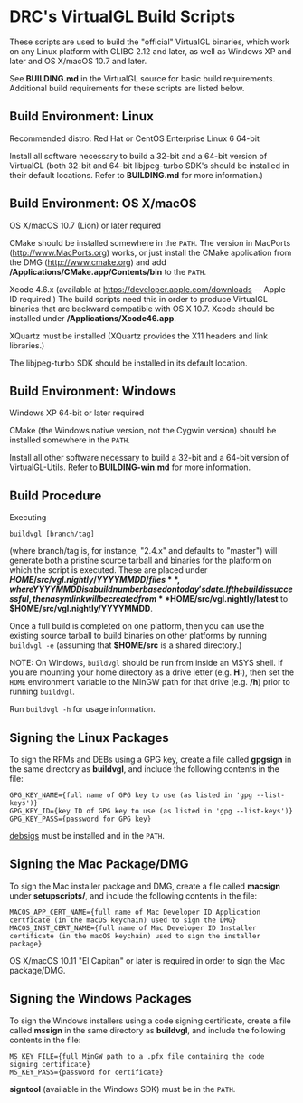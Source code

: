 DRC's VirtualGL Build Scripts
=============================

These scripts are used to build the "official" VirtualGL binaries, which work
on any Linux platform with GLIBC 2.12 and later, as well as Windows XP and
later and OS X/macOS 10.7 and later.

See **BUILDING.md** in the VirtualGL source for basic build requirements.
Additional build requirements for these scripts are listed below.


Build Environment: Linux
------------------------

Recommended distro:  Red Hat or CentOS Enterprise Linux 6 64-bit

Install all software necessary to build a 32-bit and a 64-bit version of
VirtualGL (both 32-bit and 64-bit libjpeg-turbo SDK's should be installed in
their default locations.  Refer to **BUILDING.md** for more information.)


Build Environment: OS X/macOS
-----------------------------

OS X/macOS 10.7 (Lion) or later required

CMake should be installed somewhere in the `PATH`.  The version in MacPorts
(<http://www.MacPorts.org>) works, or just install the CMake application from
the DMG (<http://www.cmake.org>) and add
**/Applications/CMake.app/Contents/bin** to the `PATH`.

Xcode 4.6.x (available at <https://developer.apple.com/downloads> --
Apple ID required.)  The build scripts need this in order to produce VirtualGL
binaries that are backward compatible with OS X 10.7.  Xcode should be
installed under **/Applications/Xcode46.app**.

XQuartz must be installed (XQuartz provides the X11 headers and link
libraries.)

The libjpeg-turbo SDK should be installed in its default location.


Build Environment: Windows
--------------------------

Windows XP 64-bit or later required

CMake (the Windows native version, not the Cygwin version) should be installed
somewhere in the `PATH`.

Install all other software necessary to build a 32-bit and a 64-bit version of
VirtualGL-Utils.  Refer to **BUILDING-win.md** for more information.


Build Procedure
---------------

Executing

    buildvgl [branch/tag]

(where branch/tag is, for instance, "2.4.x" and defaults to "master") will
generate both a pristine source tarball and binaries for the platform on which
the script is executed.  These are placed under
**$HOME/src/vgl.nightly/YYYYMMDD/files**, where YYYYMMDD is a build number
based on today's date.  If the build is successful, then a sym link will be
created from **$HOME/src/vgl.nightly/latest** to
**$HOME/src/vgl.nightly/YYYYMMDD**.

Once a full build is completed on one platform, then you can use the existing
source tarball to build binaries on other platforms by running `buildvgl -e`
(assuming that **$HOME/src** is a shared directory.)

NOTE: On Windows, `buildvgl` should be run from inside an MSYS shell.  If you
are mounting your home directory as a drive letter (e.g. **H:**), then set the
`HOME` environment variable to the MinGW path for that drive (e.g. **/h**)
prior to running `buildvgl`.

Run `buildvgl -h` for usage information.


Signing the Linux Packages
--------------------------

To sign the RPMs and DEBs using a GPG key, create a file called **gpgsign** in
the same directory as **buildvgl**, and include the following contents in the
file:

    GPG_KEY_NAME={full name of GPG key to use (as listed in 'gpg --list-keys')}
    GPG_KEY_ID={key ID of GPG key to use (as listed in 'gpg --list-keys')}
    GPG_KEY_PASS={password for GPG key}

[debsigs](https://gitlab.com/debsigs/debsigs/tags) must be installed and in the
`PATH`.

Signing the Mac Package/DMG
---------------------------

To sign the Mac installer package and DMG, create a file called **macsign**
under **setupscripts/**, and include the following contents in the file:

    MACOS_APP_CERT_NAME={full name of Mac Developer ID Application certficate (in the macOS keychain) used to sign the DMG}
    MACOS_INST_CERT_NAME={full name of Mac Developer ID Installer certificate (in the macOS keychain) used to sign the installer package}

OS X/macOS 10.11 "El Capitan" or later is required in order to sign the Mac
package/DMG.

Signing the Windows Packages
----------------------------

To sign the Windows installers using a code signing certificate, create a file
called **mssign** in the same directory as **buildvgl**, and include the
following contents in the file:

    MS_KEY_FILE={full MinGW path to a .pfx file containing the code signing certificate}
    MS_KEY_PASS={password for certificate}

**signtool** (available in the Windows SDK) must be in the `PATH`.
